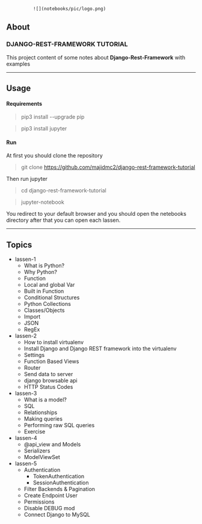               
              ![](notebooks/pic/logo.png)
## About
### DJANGO-REST-FRAMEWORK TUTORIAL
This project content of some notes about **Django-Rest-Framework** with examples
 

----
## Usage
#### Requirements
> pip3 install --upgrade pip

> pip3 install jupyter

#### Run
At first you should clone the repository
> git clone https://github.com/majidmc2/django-rest-framework-tutorial

Then run jupyter
> cd django-rest-framework-tutorial

> jupyter-notebook

You redirect to your default browser and you should open the netebooks directory after that you can open each lassen.

----

## Topics
- lassen-1
    - What is Python?
    - Why Python?
    - Function 
    - Local and global Var
    - Built in Function
    - Conditional Structures
    - Python Collections
    - Classes/Objects
    - Import
    - JSON
    - RegEx
- lassen-2
    - How to install virtualenv
    - Install Django and Django REST framework into the virtualenv
    - Settings
    - Function Based Views
    - Router
    - Send data to server
    - django browsable api
    - HTTP Status Codes
 - lassen-3
    - What is a model?
    - SQL 
    - Relationships
    - Making queries
    - Performing raw SQL queries
    - Exercise
- lassen-4
    - @api_view and Models
    - Serializers
    - ModelViewSet
- lassen-5
    - Authentication    
        - TokenAuthentication
        - SessionAuthentication
    - Filter Backends &  Pagination
    - Create Endpoint User
    - Permissions
    - Disable DEBUG mod
    - Connect Django to MySQL
